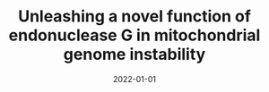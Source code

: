 ---
title: "Unleashing a novel function of endonuclease G in mitochondrial genome instability"
collection: publications
category: journal
permalink: /publication/2022-01-01-endog-mitochondrial
excerpt: 'This paper reveals a novel function of endonuclease G in maintaining mitochondrial genome stability.'
date: 2022-01-01
venue: 'eLife'
paperurl: 'https://elifesciences.org/articles/69916'
citation: 'Dahal, S., Siddiqua, H., Sharma, S., Babu, R.K., Rathore, D., Sharma, S., et al. (2022). &quot;Unleashing a novel function of endonuclease G in mitochondrial genome instability.&quot; <i>eLife</i>. 11, e69916.'
---